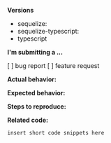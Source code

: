 <!-- Before submitting an issue, please consult our docs (https://github.com/RobinBuschmann/sequelize-typescript) and checker whether an issue was already reported (https://github.com/RobinBuschmann/sequelize-typescript/issues) -->

<!-- Please make sure you are posting an issue pertaining to sequelize-typescript. If you are having an issue with sequelize itself, please consult the sequelize team (https://github.com/sequelize/sequelize/issues) -->

**Versions**
<!-- Please let us know which sequelize, sequelize-typescript and typescript version are you using -->
- sequelize: 
- sequelize-typescript: 
- typescript

**I'm submitting a ...** 
<!--  (check one with "x") -->
[ ] bug report
[ ] feature request

**Actual behavior:**
<!-- Describe how the bug manifests. -->

**Expected behavior:**
<!-- Describe what the behavior would be without the bug. -->

**Steps to reproduce:**
<!--  Please explain the steps required to duplicate the issue, especially if you are able to provide a sample application. -->

**Related code:**
<!-- If you are able to illustrate the bug or feature request with an example, please provide a sample application via one of the following means:

- A sample application via GitHub (Best option, since its much easier for us to investigate, so that we can come back to you more recently)
- A code snippet below (Please make sure, that the snippet at least includes tsconfig and the sequelize options)

-->
```ts
insert short code snippets here
```
